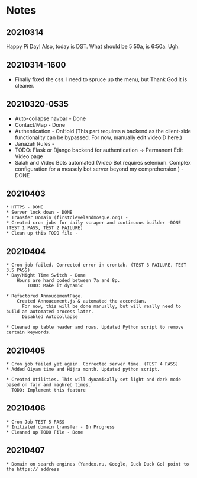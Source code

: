 # Notes

## 20210314
  Happy Pi Day! Also, today is DST. What should be 5:50a, is 6:50a. Ugh.
  
  
##  20210314-1600 
  * Finally fixed the css. I need to spruce up the menu, but Thank God it is cleaner.  
  
## 20210320-0535
  * Auto-collapse navbar - Done
  * Contact/Map - Done
  * Authentication - OnHold (This part requires a backend as the client-side functionality can be bypassed. For now, manually edit videoID here.)
  * Janazah Rules - 
  * TODO: Flask or Django backend for authentication -> Permanent Edit Video page
  * Salah and Video Bots automated (Video Bot requires selenium. Complex configuration for a measely bot server beyond my comprehension.) - DONE
  
##  20210403
    * HTTPS - DONE
    * Server lock down - DONE
    * Transfer Domain (firstclevelandmosque.org) -
    * Created cron jobs for daily scraper and continuous builder -DONE (TEST 1 PASS, TEST 2 FAILURE)
    * Clean up this TODO file - 

## 20210404
    * Cron job failed. Corrected error in crontab. (TEST 3 FAILURE, TEST 3.5 PASS)
    * Day/Night Time Switch - Done
        Hours are hard coded between 7a and 8p. 
            TODO: Make it dynamic
            
    * Refactored AnnoucementPage. 
        Created Annoucement.js & automated the accordian. 
          For now, this will be done manually, but will really need to build an automated process later.
          Disabled Autocollapse
        
    * Cleaned up table header and rows. Updated Python script to remove certain keywords.

## 20210405
    * Cron job failed yet again. Corrected server time. (TEST 4 PASS)
    * Added Qiyam time and Hijra month. Updated python script.

    * Created Utilities. This will dynamically set light and dark mode based on fajr and maghreb times.
      TODO: Implement this feature

## 20210406
    * Cron Job TEST 5 PASS
    * Initiated domain transfer - In Progress
    * Cleaned up TODO File - Done

## 20210407
    * Domain on search engines (Yandex.ru, Google, Duck Duck Go) point to the https:// address
